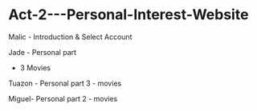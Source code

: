 # Act-2---Personal-Interest-Website

Malic - Introduction & Select Account

Jade - Personal part
- 3 Movies

Tuazon - Personal part
3 - movies

Miguel- Personal part
2 - movies

